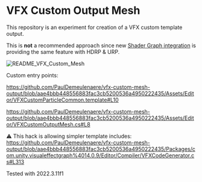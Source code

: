 # VFX Custom Output Mesh

This repository is an experiment for creation of a VFX custom template output.

This is **not** a recommended approach since new [Shader Graph integration](https://docs.unity3d.com/Packages/com.unity.visualeffectgraph@17.0/manual/sg-working-with.html) is providing the same feature with HDRP & URP.

![README_VFX_Custom_Mesh](README_VFX_Custom_Mesh.gif)

Custom entry points:

https://github.com/PaulDemeulenaere/vfx-custom-mesh-output/blob/aae4bbb448556883fac3cb5200536a4950222435/Assets/Editor/VFXCustomParticleCommon.template#L10

https://github.com/PaulDemeulenaere/vfx-custom-mesh-output/blob/aae4bbb448556883fac3cb5200536a4950222435/Assets/Editor/VFXCustomOutputMesh.cs#L8

⚠️ This hack is allowing simpler template includes:
https://github.com/PaulDemeulenaere/vfx-custom-mesh-output/blob/aae4bbb448556883fac3cb5200536a4950222435/Packages/com.unity.visualeffectgraph%4014.0.9/Editor/Compiler/VFXCodeGenerator.cs#L313

Tested with 2022.3.11f1
